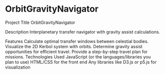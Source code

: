 # OrbitGravityNavigator
Project Title
OrbitGravityNavigator

Description
Interplanetary transfer navigator with gravity assist calculations.

Features
Calculate optimal transfer windows between celestial bodies.
Visualize the 2D Kerbol system with orbits.
Determine gravity assist opportunities for efficient travel.
Provide a step-by-step travel plan for missions.
Technologies Used
JavaScript (or the languages/libraries you plan to use)
HTML/CSS for the front end
Any libraries like D3.js or p5.js for visualization
